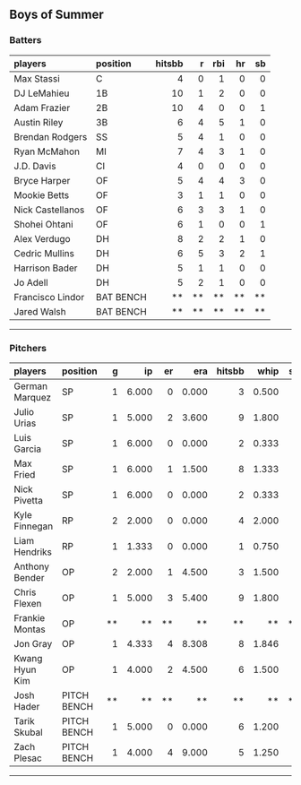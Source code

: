 ## Boys of Summer

### Batters

 
|players          |position  | hitsbb|  r| rbi| hr| sb| 
|:----------------|:---------|------:|--:|---:|--:|--:| 
|Max Stassi       |C         |      4|  0|   1|  0|  0| 
|DJ LeMahieu      |1B        |     10|  1|   2|  0|  0| 
|Adam Frazier     |2B        |     10|  4|   0|  0|  1| 
|Austin Riley     |3B        |      6|  4|   5|  1|  0| 
|Brendan Rodgers  |SS        |      5|  4|   1|  0|  0| 
|Ryan McMahon     |MI        |      7|  4|   3|  1|  0| 
|J.D. Davis       |CI        |      4|  0|   0|  0|  0| 
|Bryce Harper     |OF        |      5|  4|   4|  3|  0| 
|Mookie Betts     |OF        |      3|  1|   1|  0|  0| 
|Nick Castellanos |OF        |      6|  3|   3|  1|  0| 
|Shohei Ohtani    |OF        |      6|  1|   0|  0|  1| 
|Alex Verdugo     |DH        |      8|  2|   2|  1|  0| 
|Cedric Mullins   |DH        |      6|  5|   3|  2|  1| 
|Harrison Bader   |DH        |      5|  1|   1|  0|  0| 
|Jo Adell         |DH        |      5|  2|   1|  0|  0| 
|Francisco Lindor |BAT BENCH |     **| **|  **| **| **| 
|Jared Walsh      |BAT BENCH |     **| **|  **| **| **| 

* * *

### Pitchers

 
|players        |position    |  g|    ip| er|   era| hitsbb|  whip| so|  w| sv| 
|:--------------|:-----------|--:|-----:|--:|-----:|------:|-----:|--:|--:|--:| 
|German Marquez |SP          |  1| 6.000|  0| 0.000|      3| 0.500|  7|  1|  0| 
|Julio Urias    |SP          |  1| 5.000|  2| 3.600|      9| 1.800|  5|  0|  0| 
|Luis Garcia    |SP          |  1| 6.000|  0| 0.000|      2| 0.333|  8|  1|  0| 
|Max Fried      |SP          |  1| 6.000|  1| 1.500|      8| 1.333|  5|  1|  0| 
|Nick Pivetta   |SP          |  1| 6.000|  0| 0.000|      2| 0.333|  5|  0|  0| 
|Kyle Finnegan  |RP          |  2| 2.000|  0| 0.000|      4| 2.000|  1|  0|  1| 
|Liam Hendriks  |RP          |  1| 1.333|  0| 0.000|      1| 0.750|  4|  1|  0| 
|Anthony Bender |OP          |  2| 2.000|  1| 4.500|      3| 1.500|  1|  0|  1| 
|Chris Flexen   |OP          |  1| 5.000|  3| 5.400|      9| 1.800|  7|  0|  0| 
|Frankie Montas |OP          | **|    **| **|    **|     **|    **| **| **| **| 
|Jon Gray       |OP          |  1| 4.333|  4| 8.308|      8| 1.846|  9|  0|  0| 
|Kwang Hyun Kim |OP          |  1| 4.000|  2| 4.500|      6| 1.500|  3|  0|  0| 
|Josh Hader     |PITCH BENCH | **|    **| **|    **|     **|    **| **| **| **| 
|Tarik Skubal   |PITCH BENCH |  1| 5.000|  0| 0.000|      6| 1.200|  4|  1|  0| 
|Zach Plesac    |PITCH BENCH |  1| 4.000|  4| 9.000|      5| 1.250|  6|  0|  0| 


* * *


